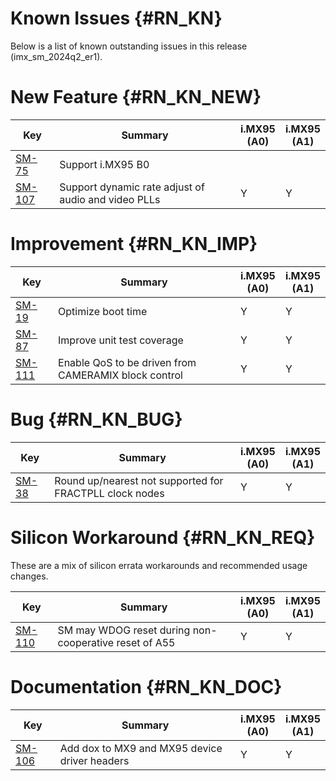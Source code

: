 Known Issues {#RN_KN}
============

Below is a list of known outstanding issues in this release (imx_sm_2024q2_er1).

New Feature {#RN_KN_NEW}
============

| Key     | Summary                        | i.MX95<br> (A0) | i.MX95<br> (A1) |
|------------|-------------------------------|---|---|
| [SM-75](https://jira.sw.nxp.com/projects/SM/issues/SM-75) | Support i.MX95 B0 | | |
| [SM-107](https://jira.sw.nxp.com/projects/SM/issues/SM-107) | Support dynamic rate adjust of audio and  video PLLs | Y | Y |

Improvement {#RN_KN_IMP}
============

| Key     | Summary                        | i.MX95<br> (A0) | i.MX95<br> (A1) |
|------------|-------------------------------|---|---|
| [SM-19](https://jira.sw.nxp.com/projects/SM/issues/SM-19) | Optimize boot time | Y | Y |
| [SM-87](https://jira.sw.nxp.com/projects/SM/issues/SM-87) | Improve unit test coverage | Y | Y |
| [SM-111](https://jira.sw.nxp.com/projects/SM/issues/SM-111) | Enable QoS to be driven from CAMERAMIX block control | Y | Y |

Bug {#RN_KN_BUG}
============

| Key     | Summary                        | i.MX95<br> (A0) | i.MX95<br> (A1) |
|------------|-------------------------------|---|---|
| [SM-38](https://jira.sw.nxp.com/projects/SM/issues/SM-38) | Round up/nearest not supported for FRACTPLL clock nodes | Y | Y |

Silicon Workaround {#RN_KN_REQ}
============

These are a mix of silicon errata workarounds and recommended usage changes.

| Key     | Summary                        | i.MX95<br> (A0) | i.MX95<br> (A1) |
|------------|-------------------------------|---|---|
| [SM-110](https://jira.sw.nxp.com/projects/SM/issues/SM-110) | SM may WDOG reset during non-cooperative reset of A55 | Y | Y |

Documentation {#RN_KN_DOC}
============

| Key     | Summary                        | i.MX95<br> (A0) | i.MX95<br> (A1) |
|------------|-------------------------------|---|---|
| [SM-106](https://jira.sw.nxp.com/projects/SM/issues/SM-106) | Add dox to MX9 and MX95 device driver headers | Y | Y |

